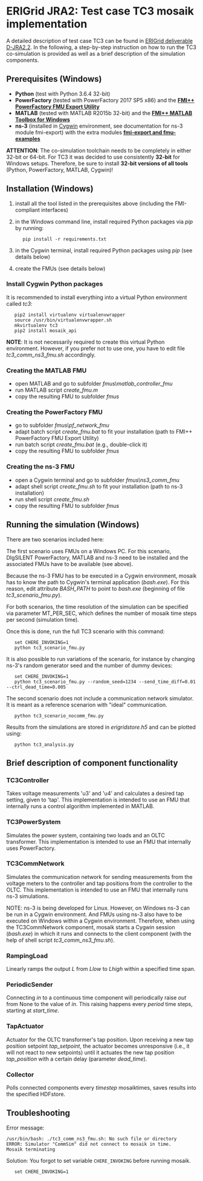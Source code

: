 # ERIGrid JRA2: Test case TC3 mosaik implementation

A detailed description of test case TC3 can be found in [ERIGrid deliverable D-JRA2.2](https://erigrid.eu/dissemination/).
In the following, a step-by-step instruction on how to run the TC3 co-simulation is provided as well as a brief description of the simulation components.


## Prerequisites (Windows)

- **Python** (test with Python 3.6.4 32-bit)
- **PowerFactory** (tested with PowerFactory 2017 SP5 x86) and the [**FMI++ PowerFactory FMU Export Utility**](https://sourceforge.net/projects/powerfactory-fmu/)
- **MATLAB** (tested with MATLAB R2015b 32-bit) and the [**FMI++ MATLAB Toolbox for Windows**](https://sourceforge.net/projects/matlab-fmu/)
- **ns-3** (installed in [Cygwin](https://www.cygwin.com/) environment, see documentation for ns-3 module fmi-export) with the extra modules [**fmi-export and fmu-examples**](https://erigrid.github.io/ns3-fmi-export/)

**ATTENTION**: The co-simulation toolchain needs to be completely in either 32-bit or 64-bit.
For TC3 it was decided to use consistently **32-bit** for Windows setups.
Therefore, be sure to install **32-bit versions of all tools** (Python, PowerFactory, MATLAB, Cygwin)!


## Installation (Windows)

1. install all the tool listed in the prerequisites above (including the FMI-compliant interfaces)

2. in the Windows command line, install required Python packages via *pip* by running:
```
      pip install -r requirements.txt
```

3. in the Cygwin terminal, install required Python packages using *pip* (see details below)

4. create the FMUs (see details below)


### Install Cygwin Python packages

It is recommended to install everything into a virtual Python environment called *tc3*:
```
   pip2 install virtualenv virtualenvwrapper
   source /usr/bin/virtualenvwrapper.sh
   mkvirtualenv tc3
   pip2 install mosaik_api
```

**NOTE**:
It is not necessarily required to create this virtual Python environment.
However, if you prefer not to use one, you have to edit file *tc3_comm_ns3_fmu.sh* accordingly.


### Creating the MATLAB FMU

- open MATLAB and go to subfolder *fmus\matlab_controller_fmu*
- run MATLAB script *create_fmu.m*
- copy the resulting FMU to subfolder *fmus*


### Creating the PowerFactory FMU

- go to subfolder *fmus\pf_network_fmu*
- adapt batch script *create_fmu.bat* to fit your installation (path to FMI++ PowerFactory FMU Export Utility)
- run batch script *create_fmu.bat* (e.g., double-click it)
- copy the resulting FMU to subfolder *fmus*


### Creating the ns-3 FMU

- open a Cygwin terminal and go to subfolder *fmus\ns3_comm_fmu*
- adapt shell script *create_fmu.sh* to fit your installation (path to ns-3 installation)
- run shell script *create_fmu.sh*
- copy the resulting FMU to subfolder *fmus*


## Running the simulation (Windows)

There are two scenarios included here:

The first scenario uses FMUs on a Windows PC. For this scenario, DIgSILENT PowerFactory, MATLAB and ns-3 need to be installed and the associated FMUs have to be available (see above).

Because the ns-3 FMU has to be executed in a Cygwin environment, mosaik has to know the path to Cygwin's terminal application (*bash.exe*). For this reason, edit attribute *BASH_PATH* to point to *bash.exe* (beginning of file *tc3_scenario_fmu.py*).

For both scenarios, the time resolution of the simulation can be specified via parameter MT_PER_SEC, which defines the number of mosaik time steps per second (simulation time).

Once this is done, run the full TC3 scenario with this command:
```
   set CHERE_INVOKING=1
   python tc3_scenario_fmu.py
```

It is also possible to run variations of the scenario, for instance by changing ns-3's random generator seed and the number of dummy devices:
```
   set CHERE_INVOKING=1
   python tc3_scenario_fmu.py --random_seed=1234 --send_time_diff=0.01 --ctrl_dead_time=0.005
```

The second scenario does not include a communication network simulator. It is meant as a reference scenarion with "ideal" communication.
```
   python tc3_scenario_nocomm_fmu.py
```

Results from the simulations are stored in *erigridstore.h5* and can be plotted using:
```
   python tc3_analysis.py
```


## Brief description of component functionality

### TC3Controller

Takes voltage measurements 'u3' and 'u4' and calculates a desired tap setting, given to 'tap'. This implementation is intended to use an FMU that internally runs a control algorithm implemented in MATLAB.

### TC3PowerSystem

Simulates the power system, containing two loads and an OLTC transformer. This implementation is intended to use an FMU that internally uses PowerFactory.

### TC3CommNetwork

Simulates the communication network for sending measurements from the voltage meters to the controller and tap positions from the controller to the OLTC. This implementation is intended to use an FMU that internally runs ns-3 simulations.

NOTE: ns-3 is being developed for Linux. However, on Windows ns-3 can be run in a Cygwin environment. And FMUs using ns-3 also have to be executed on Windows within a Cygwin environment. Therefore, when using the TC3CommNetwork component, mosaik starts a Cygwin session (*bash.exe*) in which it runs and connects to the client component (with the help of shell script *tc3_comm_ns3_fmu.sh*).

### RampingLoad

Linearly ramps the output *L*  from *Llow* to *Lhigh* within a specified time span.

### PeriodicSender

Connecting *in* to a continuous time component will periodically raise *out* from None to the value of *in*.
This raising happens every *period* time steps, starting at *start_time*.

### TapActuator

Actuator for the OLTC transformer's tap position. Upon receiving a new tap position setpoint *tap_setpoint*, the actuator becomes unresponsive (i.e., it will not react to new setpoints) until it actuates the new tap position *tap_position* with a certain delay (parameter *dead_time*).
	
### Collector

Polls connected components every *timestep* mosaiktimes, saves results into the specified HDFstore.


## Troubleshooting

Error message:
```
/usr/bin/bash: ./tc3_comm_ns3_fmu.sh: No such file or directory
ERROR: Simulator "CommSim" did not connect to mosaik in time.
Mosaik terminating
```

Solution: You forgot to set variable `CHERE_INVOKING` before running mosaik.
```
   set CHERE_INVOKING=1
```